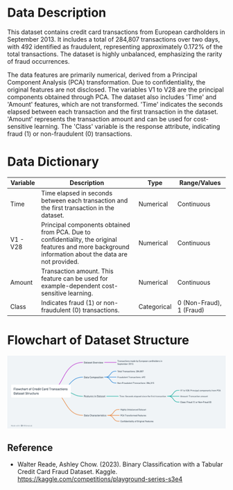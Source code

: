 # Data Description

This dataset contains credit card transactions from European cardholders in September 2013. It includes a total of 284,807 transactions over two days, with 492 identified as fraudulent, representing approximately 0.172% of the total transactions. The dataset is highly unbalanced, emphasizing the rarity of fraud occurrences.

The data features are primarily numerical, derived from a Principal Component Analysis (PCA) transformation. Due to confidentiality, the original features are not disclosed. The variables V1 to V28 are the principal components obtained through PCA. The dataset also includes 'Time' and 'Amount' features, which are not transformed. 'Time' indicates the seconds elapsed between each transaction and the first transaction in the dataset. 'Amount' represents the transaction amount and can be used for cost-sensitive learning. The 'Class' variable is the response attribute, indicating fraud (1) or non-fraudulent (0) transactions.


# Data Dictionary

| Variable | Description | Type | Range/Values |
|----------|-------------|------|--------------|
| Time     | Time elapsed in seconds between each transaction and the first transaction in the dataset. | Numerical | Continuous |
| V1 - V28 | Principal components obtained from PCA. Due to confidentiality, the original features and more background information about the data are not provided. | Numerical | Continuous |
| Amount   | Transaction amount. This feature can be used for example-dependent cost-sensitive learning. | Numerical | Continuous |
| Class    | Indicates fraud (1) or non-fraudulent (0) transactions. | Categorical | 0 (Non-Fraud), 1 (Fraud) |

# Flowchart of Dataset Structure
![Dataset Structure](Dataset_Structure.png)

## Reference
- Walter Reade, Ashley Chow. (2023). Binary Classification with a Tabular Credit	Card Fraud Dataset. Kaggle. https://kaggle.com/competitions/playground-series-s3e4
